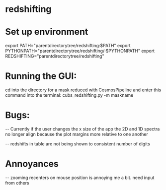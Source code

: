 # redshifting

# Set up environment
export PATH="parentdirectorytree/redshifting:$PATH"
export PYTHONPATH="parentdirectorytree/redshifting/:$PYTHONPATH"
export REDSHIFTING="parentdirectorytree/redshifting"

# Running the GUI:
cd into the directory for a mask reduced with CosmosPipeline
and enter this command into the terminal: cubs_redshifting.py -m maskname


# Bugs:
-- Currently if the user changes the x size of the app the 2D and 1D spectra no longer align
   because the plot margins more relative to one another
   
-- redshifts in table are not being shown to consistent number of digits

# Annoyances
-- zooming recenters on mouse position is annoying me a bit. need input from others
